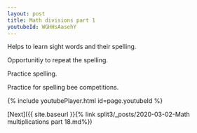 ```yaml
---
layout: post
title: Math divisions part 1
youtubeId: WGHHsAasehY
---
```

 
 
Helps to learn sight words and their spelling.

Opportunitiy to repeat the spelling. 

Practice spelling. 
 
Practice for spelling bee competitions. 
 
{% include youtubePlayer.html id=page.youtubeId %}
 
 

[Next]({{ site.baseurl }}{% link  split3/_posts/2020-03-02-Math multiplications part 18.md%})
 
